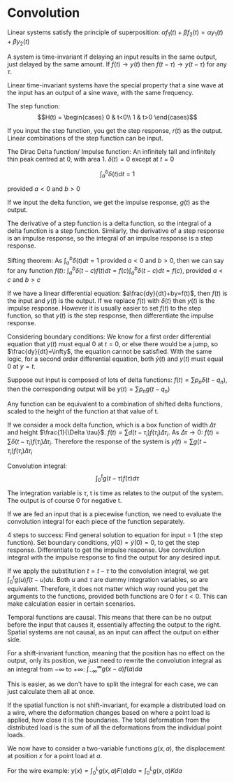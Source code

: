 # Convolution

Linear systems satisfy the principle of superposition: $\alpha f_1(t)+\beta f_2(t)=\alpha y_1(t)+\beta y_2(t)$

A system is time-invariant if delaying an input results in the same output, just delayed by the same amount. If $f(t)\rightarrow y(t)$ then $f(t-\tau) \rightarrow y(t-\tau)$ for any $\tau$.

Linear time-invariant systems have the special property that a sine wave at the input has an output of a sine wave, with the same frequency.

The step function: 
$$H(t) =
\begin{cases}
   0 & t<0\\    
   1 & t>0    
\end{cases}$$

If you input the step function, you get the step response, $r(t)$ as the output.
Linear combinations of the step function can be input.

The Dirac Delta function/ Impulse function: An infinitely tall and infinitely thin peak centred at 0, with area 1.
$\delta(t)=0$ except at $t=0$

$$\int_a^b \delta(t)dt = 1$$ 

provided $a < 0$ and $b > 0$

If we input the delta function, we get the impulse response, $g(t)$ as the output.

The derivative of a step function is a delta function, so the integral of a delta function is a step function.
Similarly, the derivative of a step response is an impulse response, so the integral of an impulse response is a step response.

Sifting theorem: As $\int_a^b \delta(t)dt = 1$ provided $a < 0$ and $b > 0$, then we can say for any function $f(t)$:
$\int_a^b \delta(t-c)f(t)dt = f(c)\int_a^b \delta(t-c)dt=f(c)$, provided $a < c$ and $b > c$

If we have a linear differential equation: $a\frac{dy}{dt}+by=f(t)$, then $f(t)$ is the input and $y(t)$ is the output.
If we replace $f(t)$ with $\delta(t)$ then $y(t)$ is the impulse response. However it is usually easier to set $f(t)$ to the step function, so that $y(t)$ is the step response, then differentiate the impulse response.

Considering boundary conditions: We know for a first order differential equation that $y(t)$ must equal 0 at $t=0$, or else there would be a jump, so $\frac{dy}{dt}=\infty$, the equation cannot be satisfied. With the same logic, for a second order differential equation, both $\dot{y}(t)$ and $y(t)$ must equal 0 at $y=t$.

Suppose out input is composed of lots of delta functions: $f(t)=\sum p_n \delta(t-q_n)$, then the corresponding output will be $y(t)=\sum p_ng(t-q_n)$

Any function can be equivalent to a combination of shifted delta functions, scaled to the height of the function at that value of t.

If we consider a mock delta function, which is a box function of width $\Delta \tau$ and height $\frac{1}{\Delta \tau}$.
$f(t)=\sum d(t-\tau_i)f(\tau_i)\Delta \tau_i$. As $\Delta \tau \rightarrow 0$:
$f(t)=\sum \delta(t-\tau_i)f(\tau_i)\Delta \tau_i$. Therefore the response of the system is $y(t)=\sum g(t-\tau_i)f(\tau_i)\Delta \tau_i$

Convolution integral:
$$\int_0^t g(t-\tau)f(\tau)d \tau$$

The integration variable is $\tau$, t is time as relates to the output of the system. The output is of course 0 for negative t.

If we are fed an input that is a piecewise function, we need to evaluate the convolution integral for each piece of the function separately.

4 steps to success:
Find general solution to equation for input = 1 (the step function). Set boundary conditions, $y(0)=\dot{y}(0)=0$, to get the step response. Differentiate to get the impulse response. Use convolution integral with the impulse response to find the output for any desired input.

If we apply the substitution $t=t-\tau$ to the convolution integral, we get $\int_0^t g(u)f(t-u)d u$. Both $u$ and $\tau$ are dummy integration variables, so are equivalent. Therefore, it does not matter which way round you get the arguments to the functions, provided both functions are 0 for $t<0$. This can make calculation easier in certain scenarios.

Temporal functions are causal. This means that there can be no output before the input that causes it, essentially affecting the output to the right.
Spatial systems are not causal, as an input can affect the output on either side.

For a shift-invariant function, meaning that the position has no effect on the output, only its position, we just need to rewrite the convolution integral as an integral from $-\infty$ to $+\infty$:
$\int_{-\infty}^{\infty} g(x-a)f(a)d a$

This is easier, as we don't have to split the integral for each case, we can just calculate them all at once.

If the spatial function is not shift-invariant, for example a distributed load on a wire, where the deformation changes based on where a point load is applied, how close it is the boundaries.
The total deformation from the distributed load is the sum of all the deformations from the individual point loads.

We now have to consider a two-variable functions $g(x,a)$, the displacement at position $x$ for a point load at $a$.

For the wire example: $y(x)=\int_{0}^{L} g(x,a)F(a)d a=\int_{0}^{L} g(x,a)Kd a$
